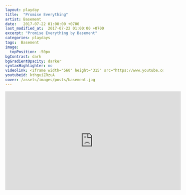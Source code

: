```yaml
---
layout: playday
title:  "Promise Everything"
artist: Basement
date:   2017-07-22 01:00:00 +0700
last_modified_at:  2017-07-22 01:00:00 +0700
excerpt: "Promise Everything by Basement"
categories: playdays
tags:  Basement
image:
  topPosition: -50px
bgContrast: dark
bgGradientOpacity: darker
syntaxHighlighter: no
videolink: <iframe width="560" height="315" src="https://www.youtube.com/embed/kthguiZRzuA" frameborder="0" allowfullscreen></iframe>
youtubeid: kthguiZRzuA
cover: /assets/images/posts/basement.jpg
---
```


<iframe width="560" height="315" src="https://www.youtube.com/embed/kthguiZRzuA" frameborder="0" allowfullscreen></iframe>